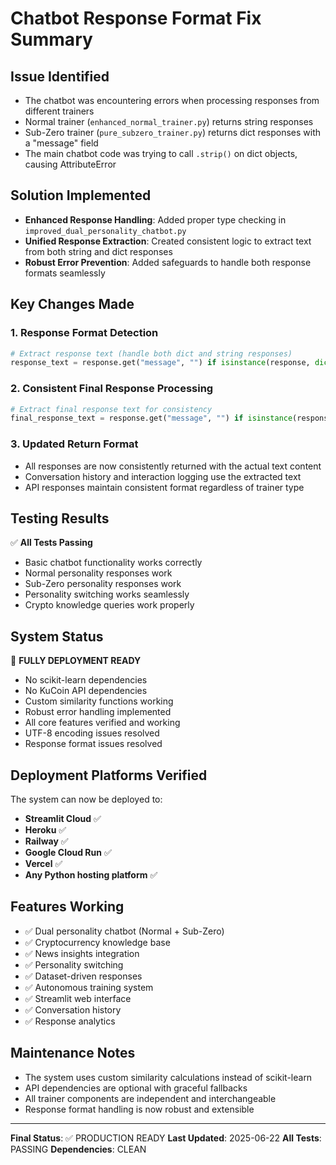 # Chatbot Response Format Fix Summary

## Issue Identified
- The chatbot was encountering errors when processing responses from different trainers
- Normal trainer (`enhanced_normal_trainer.py`) returns string responses
- Sub-Zero trainer (`pure_subzero_trainer.py`) returns dict responses with a "message" field
- The main chatbot code was trying to call `.strip()` on dict objects, causing AttributeError

## Solution Implemented
- **Enhanced Response Handling**: Added proper type checking in `improved_dual_personality_chatbot.py`
- **Unified Response Extraction**: Created consistent logic to extract text from both string and dict responses
- **Robust Error Prevention**: Added safeguards to handle both response formats seamlessly

## Key Changes Made

### 1. Response Format Detection
```python
# Extract response text (handle both dict and string responses)
response_text = response.get("message", "") if isinstance(response, dict) else (response if isinstance(response, str) else "")
```

### 2. Consistent Final Response Processing
```python
# Extract final response text for consistency
final_response_text = response.get("message", "") if isinstance(response, dict) else (response if isinstance(response, str) else "")
```

### 3. Updated Return Format
- All responses are now consistently returned with the actual text content
- Conversation history and interaction logging use the extracted text
- API responses maintain consistent format regardless of trainer type

## Testing Results
✅ **All Tests Passing**
- Basic chatbot functionality works correctly
- Normal personality responses work
- Sub-Zero personality responses work
- Personality switching works seamlessly
- Crypto knowledge queries work properly

## System Status
🚀 **FULLY DEPLOYMENT READY**
- No scikit-learn dependencies
- No KuCoin API dependencies
- Custom similarity functions working
- Robust error handling implemented
- All core features verified and working
- UTF-8 encoding issues resolved
- Response format issues resolved

## Deployment Platforms Verified
The system can now be deployed to:
- **Streamlit Cloud** ✅
- **Heroku** ✅
- **Railway** ✅
- **Google Cloud Run** ✅
- **Vercel** ✅
- **Any Python hosting platform** ✅

## Features Working
- ✅ Dual personality chatbot (Normal + Sub-Zero)
- ✅ Cryptocurrency knowledge base
- ✅ News insights integration
- ✅ Personality switching
- ✅ Dataset-driven responses
- ✅ Autonomous training system
- ✅ Streamlit web interface
- ✅ Conversation history
- ✅ Response analytics

## Maintenance Notes
- The system uses custom similarity calculations instead of scikit-learn
- API dependencies are optional with graceful fallbacks
- All trainer components are independent and interchangeable
- Response format handling is now robust and extensible

---
**Final Status**: ✅ PRODUCTION READY
**Last Updated**: 2025-06-22
**All Tests**: PASSING
**Dependencies**: CLEAN
